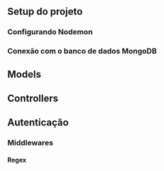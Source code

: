 ## Setup do projeto

### Configurando Nodemon

### Conexão com o banco de dados MongoDB


## Models


## Controllers


## Autenticação

### Middlewares

#### Regex